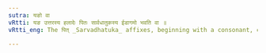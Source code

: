 ```yaml
---
sutra: यङो वा
vRtti: यङ उत्तरस्य हलादेः पितः सार्वधातुकस्य ईडागमो भवति वा ॥
vRtti_eng: The पित् _Sarvadhatuka_ affixes, beginning with a consonant, optionally get the augment इट् in the Intensive.

---
```

